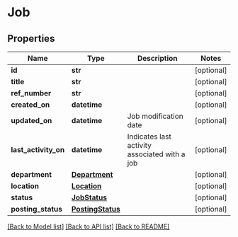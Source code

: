 # Job

## Properties
Name | Type | Description | Notes
------------ | ------------- | ------------- | -------------
**id** | **str** |  | [optional] 
**title** | **str** |  | [optional] 
**ref_number** | **str** |  | [optional] 
**created_on** | **datetime** |  | [optional] 
**updated_on** | **datetime** | Job modification date | [optional] 
**last_activity_on** | **datetime** | Indicates last activity associated with a job | [optional] 
**department** | [**Department**](Department.md) |  | [optional] 
**location** | [**Location**](Location.md) |  | [optional] 
**status** | [**JobStatus**](JobStatus.md) |  | [optional] 
**posting_status** | [**PostingStatus**](PostingStatus.md) |  | [optional] 

[[Back to Model list]](../README.md#documentation-for-models) [[Back to API list]](../README.md#documentation-for-api-endpoints) [[Back to README]](../README.md)


